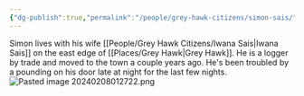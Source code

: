```yaml
---
{"dg-publish":true,"permalink":"/people/grey-hawk-citizens/simon-sais/"}
---
```


Simon lives with his wife [[People/Grey Hawk Citizens/Iwana Sais\|Iwana Sais]] on the east edge of [[Places/Grey Hawk\|Grey Hawk]].  He is a logger by trade and moved to the town a couple years ago.  He's been troubled by a pounding on his door late at night for the last few nights.  
![Pasted image 20240208012722.png](/img/user/Z_Attachments/Pasted%20image%2020240208012722.png)